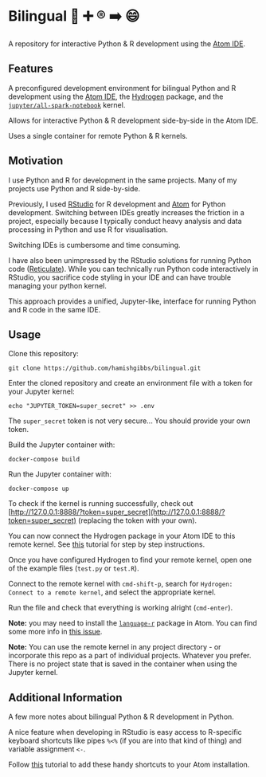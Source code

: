 # Bilingual 🐍 ➕ ®️ ➡️ 😄

A repository for interactive Python & R development using the [Atom IDE](https://atom.io/).

## Features

A preconfigured development environment for bilingual Python and R development using the [Atom IDE](https://atom.io/), the [Hydrogen](https://atom.io/packages/hydrogen) package, and the [`jupyter/all-spark-notebook`](https://hub.docker.com/r/jupyter/all-spark-notebook) kernel.

Allows for interactive Python & R development side-by-side in the Atom IDE.

Uses a single container for remote Python & R kernels.

## Motivation

I use Python and R for development in the same projects. Many of my projects use Python and R side-by-side.

Previously, I used [RStudio](https://www.rstudio.com/) for R development and [Atom](https://atom.io/) for Python development. Switching between IDEs greatly increases the friction in a project, especially because I typically conduct heavy analysis and data processing in Python and use R for visualisation.

Switching IDEs is cumbersome and time consuming.

I have also been unimpressed by the RStudio solutions for running Python code ([Reticulate](https://rstudio.github.io/reticulate/)). While you can technically run Python code interactively in RStudio, you sacrifice code styling in your IDE and can have trouble managing your python kernel.

This approach provides a unified, Jupyter-like, interface for running Python and R code in the same IDE.

## Usage

Clone this repository:

``` {bash}
git clone https://github.com/hamishgibbs/bilingual.git
```

Enter the cloned repository and create an environment file with a token for your Jupyter kernel:

``` {bash}
echo "JUPYTER_TOKEN=super_secret" >> .env
```

The `super_secret` token is not very secure... You should provide your own token.

Build the Jupyter container with:

``` {bash}
docker-compose build
```

Run the Jupyter container with:

``` {bash}
docker-compose up
```

To check if the kernel is running successfully, check out [http://127.0.0.1:8888/?token=super_secret](http://127.0.0.1:8888/?token=super_secret) (replacing the token with your own).


You can now connect the Hydrogen package in your Atom IDE to this remote kernel. See [this](https://nteract.gitbooks.io/hydrogen/content/docs/Usage/RemoteKernelConnection.html) tutorial for step by step instructions.

Once you have configured Hydrogen to find your remote kernel, open one of the example files (`test.py` or `test.R`).

Connect to the remote kernel with `cmd-shift-p`, search for `Hydrogen: Connect to a remote kernel`, and select the appropriate kernel.

Run the file and check that everything is working alright (`cmd-enter`).

**Note:** you may need to install the [`language-r`](https://atom.io/packages/language-r) package in Atom. You can find some more info in [this issue](https://github.com/nteract/hydrogen/issues/909).

**Note:** You can use the remote kernel in any project directory - or incorporate this repo as a part of individual projects. Whatever you prefer. There is no project state that is saved in the container when using the Jupyter kernel.

## Additional Information

A few more notes about bilingual Python & R development in Python.

A nice feature when developing in RStudio is easy access to R-specific keyboard shortcuts like pipes `%<%` (if you are into that kind of thing) and variable assignment `<-`.

Follow [this](http://www.goring.org/resources/atom_and_r.html) tutorial to add these handy shortcuts to your Atom installation.
